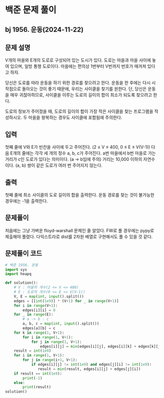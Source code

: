 # 백준 문제 풀이

## bj 1956. 운동(2024-11-22)

## 문제 설명

V개의 마을와 E개의 도로로 구성되어 있는 도시가 있다. 도로는 마을과 마을 사이에 놓여 있으며, 일방 통행 도로이다. 마을에는 편의상 1번부터 V번까지 번호가 매겨져 있다고 하자.

당신은 도로를 따라 운동을 하기 위한 경로를 찾으려고 한다. 운동을 한 후에는 다시 시작점으로 돌아오는 것이 좋기 때문에, 우리는 사이클을 찾기를 원한다. 단, 당신은 운동을 매우 귀찮아하므로, 사이클을 이루는 도로의 길이의 합이 최소가 되도록 찾으려고 한다.

도로의 정보가 주어졌을 때, 도로의 길이의 합이 가장 작은 사이클을 찾는 프로그램을 작성하시오. 두 마을을 왕복하는 경우도 사이클에 포함됨에 주의한다.

## 입력

첫째 줄에 V와 E가 빈칸을 사이에 두고 주어진다. (2 ≤ V ≤ 400, 0 ≤ E ≤ V(V-1)) 다음 E개의 줄에는 각각 세 개의 정수 a, b, c가 주어진다. a번 마을에서 b번 마을로 가는 거리가 c인 도로가 있다는 의미이다. (a → b임에 주의) 거리는 10,000 이하의 자연수이다. (a, b) 쌍이 같은 도로가 여러 번 주어지지 않는다.

## 출력

첫째 줄에 최소 사이클의 도로 길이의 합을 출력한다. 운동 경로를 찾는 것이 불가능한 경우에는 -1을 출력한다.

## 문제풀이

처음에는 그냥 가벼운 floyd-warshall 문제인 줄 알았다. FW로 풀 경우에는 pypy로 제출해야 풀렸다. 다익스트라로 dist를 2차원 배열로 구현해서도 풀 수 있을 것 같다.

## 문제풀이 코드

```python
# 백준 1956. 운동
import sys
import heapq

def solution():
    # V : 마을의 개수(2 <= V <= 400)
    # E : 도로의 개수(0 <= E <= V(V-1))
    V, E = map(int, input().split())
    edges = [[int(1e9)] * (V+1) for _ in range(V+1)]
    for i in range(V+1):
        edges[i][i] = 0
    for _ in range(E):
        # a -> b : c
        a, b, c = map(int, input().split())
        edges[a][b] = c
    for k in range(1, V+1):
        for i in range(1, V+1):
            for j in range(1, V+1):
                edges[i][j] = min(edges[i][j], edges[i][k] + edges[k][j])
    result = int(1e9)
    for i in range(1, V+1):
        for j in range(i+1, V+1):
            if edges[i][j] != int(1e9) and edges[j][i] != int(1e9):
               result = min(result, edges[i][j] + edges[j][i])
    if result == int(1e9):
        print(-1)
    else:
        print(result)
solution()
```
